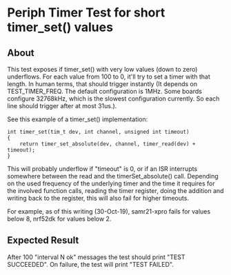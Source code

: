 # Periph Timer Test for short timer_set() values

## About

This test exposes if timer_set() with very low values (down to zero) underflows.
For each value from 100 to 0, it'll try to set a timer with that length.
In human terms, that should trigger instantly (It depends on TEST_TIMER_FREQ.
The default configuration is 1MHz. Some boards configure 32768kHz, which is the
slowest configuration currently. So each line should trigger after at most
31us.).

See this example of a timer_set() implementation:

    int timer_set(tim_t dev, int channel, unsigned int timeout)
    {
        return timer_set_absolute(dev, channel, timer_read(dev) + timeout);
    }

This will probably underflow if "timeout" is 0, or if an ISR interrupts
somewhere between the read and the timerSet_absolute() call.
Depending on the used frequency of the underlying timer and the time it
requires for the involved function calls, reading the timer register, doing the
addition and writing back to the register, this will also fail for higher
timeouts.

For example, as of this writing (30-Oct-19), samr21-xpro fails for values below
8, nrf52dk for values below 2.

## Expected Result

After 100 "interval N ok" messages the test should print "TEST SUCCEEDED".
On failure, the test will print "TEST FAILED".
